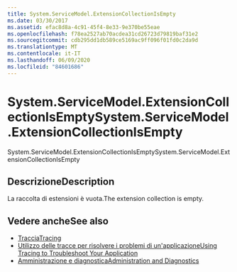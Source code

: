 ```yaml
---
title: System.ServiceModel.ExtensionCollectionIsEmpty
ms.date: 03/30/2017
ms.assetid: efac8d8a-4c91-45f4-8e33-9e370be55eae
ms.openlocfilehash: f78ea2527ab70acdea31cd26723d79819baf31e2
ms.sourcegitcommit: cdb295dd1db589ce5169ac9ff096f01fd0c2da9d
ms.translationtype: MT
ms.contentlocale: it-IT
ms.lasthandoff: 06/09/2020
ms.locfileid: "84601686"
---
```

# <a name="systemservicemodelextensioncollectionisempty"></a><span data-ttu-id="6d20a-102">System.ServiceModel.ExtensionCollectionIsEmpty</span><span class="sxs-lookup"><span data-stu-id="6d20a-102">System.ServiceModel.ExtensionCollectionIsEmpty</span></span>
<span data-ttu-id="6d20a-103">System.ServiceModel.ExtensionCollectionIsEmpty</span><span class="sxs-lookup"><span data-stu-id="6d20a-103">System.ServiceModel.ExtensionCollectionIsEmpty</span></span>  
  
## <a name="description"></a><span data-ttu-id="6d20a-104">Descrizione</span><span class="sxs-lookup"><span data-stu-id="6d20a-104">Description</span></span>  
 <span data-ttu-id="6d20a-105">La raccolta di estensioni è vuota.</span><span class="sxs-lookup"><span data-stu-id="6d20a-105">The extension collection is empty.</span></span>  
  
## <a name="see-also"></a><span data-ttu-id="6d20a-106">Vedere anche</span><span class="sxs-lookup"><span data-stu-id="6d20a-106">See also</span></span>

- [<span data-ttu-id="6d20a-107">Traccia</span><span class="sxs-lookup"><span data-stu-id="6d20a-107">Tracing</span></span>](index.md)
- [<span data-ttu-id="6d20a-108">Utilizzo delle tracce per risolvere i problemi di un'applicazione</span><span class="sxs-lookup"><span data-stu-id="6d20a-108">Using Tracing to Troubleshoot Your Application</span></span>](using-tracing-to-troubleshoot-your-application.md)
- [<span data-ttu-id="6d20a-109">Amministrazione e diagnostica</span><span class="sxs-lookup"><span data-stu-id="6d20a-109">Administration and Diagnostics</span></span>](../index.md)
